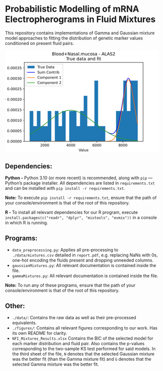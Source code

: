 # Probabilistic Modelling of mRNA Electropherograms in Fluid Mixtures
This repository contains implementations of Gamma and Gaussian mixture model approaches to fitting the distribution of genetic marker values conditioned on present fluid pairs.

![pic_1](figures/gaussian/fits/Blood+Nasal.mucosa/ALAS2.png)

## Dependencies:
**Python -** Python 3.10 (or more recent) is recommended, along with `pip` — Python’s package installer. All dependencies are listed in `requirements.txt` and can be installed with `pip install -r requirements.txt`.

**Note:** To execute `pip install -r requirements.txt`, ensure that the path of your console/environment is that of the root of this repository.

**R -** To install all relevant dependencies for our R program, execute `install.packages(c("readr", "dplyr", "mixtools", "evmix"))` in a console in which R is running.


## Programs:

- `data_preprocessing.py`: Applies all pre-processing to `./data/mixtures.csv` detailed in `report.pdf`, e.g. replacing NaNs with 0s, one-hot encoding the fluids present and dropping unneeded columns.
- `gaussianMixtures.py`: All relevant documentation is contained inside the file.
- `gammaMixtures.py`: All relevant documentation is contained inside the file.

**Note:** To run any of these programs, ensure that the path of your console/environment is that of the root of this repository.

## Other:
- `./data/`: Contains the raw data as well as their pre-processed equivalents.
- `./figures/`: Contains all relevant figures corresponding to our work. Has its own README for clarity.
- `NFI_Mixtures_Results.xlsx` Contains the BIC of the selected model for each marker distribution and fluid pair. Also contains the p-values corresponding to the two-sample KS test performed for said models. In the third sheet of the file, `N` denotes that the selected Gaussian mixture was the better fit (than the Gamma mixture fit) and `G` denotes that the selected Gamma mixture was the better fit.
